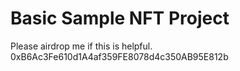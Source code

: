 # Basic Sample NFT Project

Please airdrop me if this is helpful. 0xB6Ac3Fe610d1A4af359FE8078d4c350AB95E812b